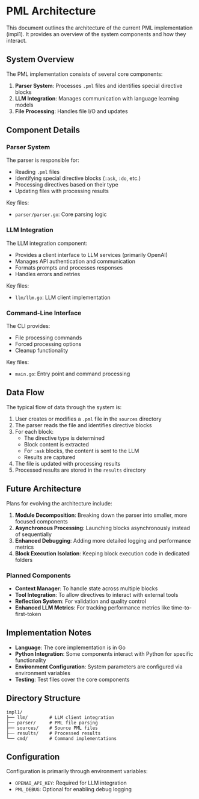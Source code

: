 # PML Architecture

This document outlines the architecture of the current PML implementation (impl1). It provides an overview of the system components and how they interact.

## System Overview

The PML implementation consists of several core components:

1. **Parser System**: Processes `.pml` files and identifies special directive blocks
2. **LLM Integration**: Manages communication with language learning models
3. **File Processing**: Handles file I/O and updates

## Component Details

### Parser System

The parser is responsible for:

- Reading `.pml` files
- Identifying special directive blocks (`:ask`, `:do`, etc.)
- Processing directives based on their type
- Updating files with processing results

Key files:

- `parser/parser.go`: Core parsing logic

### LLM Integration

The LLM integration component:

- Provides a client interface to LLM services (primarily OpenAI)
- Manages API authentication and communication
- Formats prompts and processes responses
- Handles errors and retries

Key files:

- `llm/llm.go`: LLM client implementation

### Command-Line Interface

The CLI provides:

- File processing commands
- Forced processing options
- Cleanup functionality

Key files:

- `main.go`: Entry point and command processing

## Data Flow

The typical flow of data through the system is:

1. User creates or modifies a `.pml` file in the `sources` directory
2. The parser reads the file and identifies directive blocks
3. For each block:
   - The directive type is determined
   - Block content is extracted
   - For `:ask` blocks, the content is sent to the LLM
   - Results are captured
4. The file is updated with processing results
5. Processed results are stored in the `results` directory

## Future Architecture

Plans for evolving the architecture include:

1. **Module Decomposition**: Breaking down the parser into smaller, more focused components
2. **Asynchronous Processing**: Launching blocks asynchronously instead of sequentially
3. **Enhanced Debugging**: Adding more detailed logging and performance metrics
4. **Block Execution Isolation**: Keeping block execution code in dedicated folders

### Planned Components

- **Context Manager**: To handle state across multiple blocks
- **Tool Integration**: To allow directives to interact with external tools
- **Reflection System**: For validation and quality control
- **Enhanced LLM Metrics**: For tracking performance metrics like time-to-first-token

## Implementation Notes

- **Language**: The core implementation is in Go
- **Python Integration**: Some components interact with Python for specific functionality
- **Environment Configuration**: System parameters are configured via environment variables
- **Testing**: Test files cover the core components

## Directory Structure

```
impl1/
├── llm/        # LLM client integration
├── parser/     # PML file parsing
├── sources/    # Source PML files
├── results/    # Processed results
└── cmd/        # Command implementations
```

## Configuration

Configuration is primarily through environment variables:

- `OPENAI_API_KEY`: Required for LLM integration
- `PML_DEBUG`: Optional for enabling debug logging

